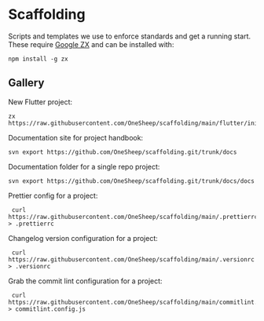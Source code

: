 # Scaffolding

Scripts and templates we use to enforce standards and get a running start. These require
[Google ZX][1] and can be installed with:

```
npm install -g zx
```

## Gallery

New Flutter project:

```
zx https://raw.githubusercontent.com/OneSheep/scaffolding/main/flutter/init.mjs
```

Documentation site for project handbook:

```
svn export https://github.com/OneSheep/scaffolding.git/trunk/docs
```

Documentation folder for a single repo project:

```
svn export https://github.com/OneSheep/scaffolding.git/trunk/docs/docs
```

Prettier config for a project:

```
 curl https://raw.githubusercontent.com/OneSheep/scaffolding/main/.prettierrc > .prettierrc
```

Changelog version configuration for a project:

```
 curl https://raw.githubusercontent.com/OneSheep/scaffolding/main/.versionrc > .versionrc
```


Grab the commit lint configuration for a project:

```
 curl https://raw.githubusercontent.com/OneSheep/scaffolding/main/commitlint.config.js > commitlint.config.js
```

[1]: https://github.com/google/zx
